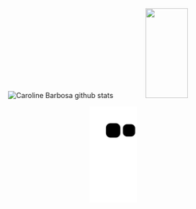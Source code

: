
##
<div align="center">
  <img width="49%" height="180" src="https://github-readme-stats.vercel.app/api?username=clarabarretto&show_icons=true&count_private=true&hide_border=true&title_color=73B9B7&icon_color=73B9B7&text_color=FFFFFA&bg_color=0d1117" alt="Caroline Barbosa github stats" /> 
  <img width="41%" height="180" src="https://github-readme-stats.vercel.app/api/top-langs/?username=clarabarretto&layout=compact&hide_border=true&title_color=73B9B7&text_color=FFFFFA&bg_color=0d1117" />
</div>
  
<div align="center">
  
![Snake animation](https://github.com/clarabarretto/clarabarretto/blob/output/github-contribution-grid-snake.svg)
  
</div>

</div>  
